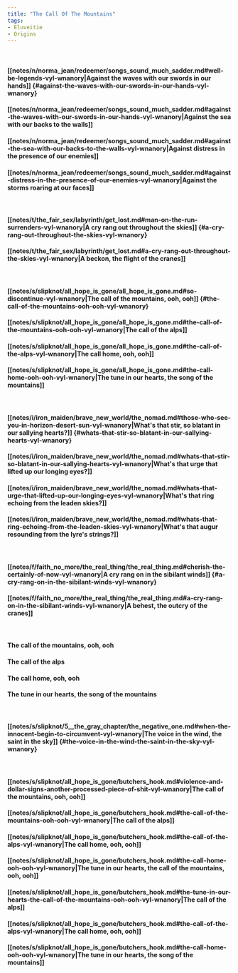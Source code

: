 ```yaml
---
title: "The Call Of The Mountains"
tags:
- Eluveitie
- Origins
---
```

&nbsp;
#### [[notes/n/norma_jean/redeemer/songs_sound_much_sadder.md#well-be-legends-vyl-wnanory|Against the waves with our swords in our hands]] {#against-the-waves-with-our-swords-in-our-hands-vyl-wnanory}
#### [[notes/n/norma_jean/redeemer/songs_sound_much_sadder.md#against-the-waves-with-our-swords-in-our-hands-vyl-wnanory|Against the sea with our backs to the walls]]
#### [[notes/n/norma_jean/redeemer/songs_sound_much_sadder.md#against-the-sea-with-our-backs-to-the-walls-vyl-wnanory|Against distress in the presence of our enemies]]
#### [[notes/n/norma_jean/redeemer/songs_sound_much_sadder.md#against-distress-in-the-presence-of-our-enemies-vyl-wnanory|Against the storms roaring at our faces]]
&nbsp;
#### [[notes/t/the_fair_sex/labyrinth/get_lost.md#man-on-the-run-surrenders-vyl-wnanory|A cry rang out throughout the skies]] {#a-cry-rang-out-throughout-the-skies-vyl-wnanory}
#### [[notes/t/the_fair_sex/labyrinth/get_lost.md#a-cry-rang-out-throughout-the-skies-vyl-wnanory|A beckon, the flight of the cranes]]
&nbsp;
#### [[notes/s/slipknot/all_hope_is_gone/all_hope_is_gone.md#so-discontinue-vyl-wnanory|The call of the mountains, ooh, ooh]] {#the-call-of-the-mountains-ooh-ooh-vyl-wnanory}
#### [[notes/s/slipknot/all_hope_is_gone/all_hope_is_gone.md#the-call-of-the-mountains-ooh-ooh-vyl-wnanory|The call of the alps]]
#### [[notes/s/slipknot/all_hope_is_gone/all_hope_is_gone.md#the-call-of-the-alps-vyl-wnanory|The call home, ooh, ooh]]
#### [[notes/s/slipknot/all_hope_is_gone/all_hope_is_gone.md#the-call-home-ooh-ooh-vyl-wnanory|The tune in our hearts, the song of the mountains]]
&nbsp;
#### [[notes/i/iron_maiden/brave_new_world/the_nomad.md#those-who-see-you-in-horizon-desert-sun-vyl-wnanory|What's that stir, so blatant in our sallying hearts?]] {#whats-that-stir-so-blatant-in-our-sallying-hearts-vyl-wnanory}
#### [[notes/i/iron_maiden/brave_new_world/the_nomad.md#whats-that-stir-so-blatant-in-our-sallying-hearts-vyl-wnanory|What's that urge that lifted up our longing eyes?]]
#### [[notes/i/iron_maiden/brave_new_world/the_nomad.md#whats-that-urge-that-lifted-up-our-longing-eyes-vyl-wnanory|What's that ring echoing from the leaden skies?]]
#### [[notes/i/iron_maiden/brave_new_world/the_nomad.md#whats-that-ring-echoing-from-the-leaden-skies-vyl-wnanory|What's that augur resounding from the lyre's strings?]]
&nbsp;
#### [[notes/f/faith_no_more/the_real_thing/the_real_thing.md#cherish-the-certainly-of-now-vyl-wnanory|A cry rang on in the sibilant winds]] {#a-cry-rang-on-in-the-sibilant-winds-vyl-wnanory}
#### [[notes/f/faith_no_more/the_real_thing/the_real_thing.md#a-cry-rang-on-in-the-sibilant-winds-vyl-wnanory|A behest, the outcry of the cranes]]
&nbsp;
#### The call of the mountains, ooh, ooh
#### The call of the alps
#### The call home, ooh, ooh
#### The tune in our hearts, the song of the mountains
&nbsp;
#### [[notes/s/slipknot/5__the_gray_chapter/the_negative_one.md#when-the-innocent-begin-to-circumvent-vyl-wnanory|The voice in the wind, the saint in the sky]] {#the-voice-in-the-wind-the-saint-in-the-sky-vyl-wnanory}
&nbsp;
#### [[notes/s/slipknot/all_hope_is_gone/butchers_hook.md#violence-and-dollar-signs-another-processed-piece-of-shit-vyl-wnanory|The call of the mountains, ooh, ooh]]
#### [[notes/s/slipknot/all_hope_is_gone/butchers_hook.md#the-call-of-the-mountains-ooh-ooh-vyl-wnanory|The call of the alps]]
#### [[notes/s/slipknot/all_hope_is_gone/butchers_hook.md#the-call-of-the-alps-vyl-wnanory|The call home, ooh, ooh]]
#### [[notes/s/slipknot/all_hope_is_gone/butchers_hook.md#the-call-home-ooh-ooh-vyl-wnanory|The tune in our hearts, the call of the mountains, ooh, ooh]]
#### [[notes/s/slipknot/all_hope_is_gone/butchers_hook.md#the-tune-in-our-hearts-the-call-of-the-mountains-ooh-ooh-vyl-wnanory|The call of the alps]]
#### [[notes/s/slipknot/all_hope_is_gone/butchers_hook.md#the-call-of-the-alps-vyl-wnanory|The call home, ooh, ooh]]
#### [[notes/s/slipknot/all_hope_is_gone/butchers_hook.md#the-call-home-ooh-ooh-vyl-wnanory|The tune in our hearts, the song of the mountains]]
